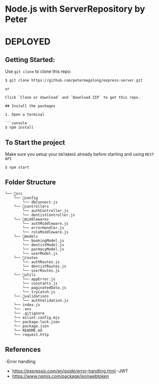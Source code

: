 # Node.js with ServerRepository by Peter
# DEPLOYED 
## Getting Started:

Use `git clone` to clone this repo:

```console
$ git clone https://github.com/petermagalong/express-server.git

or

Click `Clone or download` and `Download ZIP` to get this repo.

## Install the packages

1. Open a terminal

```console
$ npm install
```

## To Start the project

Make sure you setup your `DATABASE` already before starting and using `REST API`

```console
$ npm start
```
## Folder Structure 
```
└── 📁src
    └── 📁config
        └── dbConnect.js
    └── 📁controllers
        └── authController.js
        └── dentistController.js
    └── 📁middlewares
        └── authMiddleware.js
        └── errorHandler.js
        └── roleMiddleware.js
    └── 📁models
        └── bookingModel.js
        └── dentistModel.js
        └── parmacyModel.js
        └── userModel.js
    └── 📁routes
        └── authRoutes.js
        └── dentistRoutes.js
        └── userRoutes.js
    └── 📁utils
        └── appError.js
        └── constants.js
        └── paginatedData.js
        └── tryCatch.js
    └── 📁validations
        └── authValidation.js
    └── index.js
    └── .env
    └── .gitignore
    └── eslint.config.mjs
    └── package-lock.json
    └── package.json
    └── README.md
    └── request.http
```
## References
-Error handling 
  - https://expressjs.com/en/guide/error-handling.html
-JWT 
  - https://www.npmjs.com/package/jsonwebtoken
